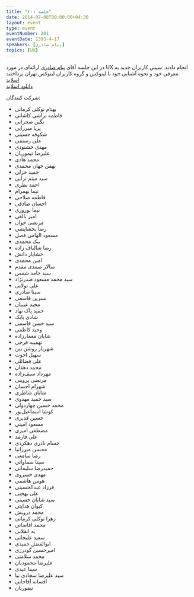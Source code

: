 ```yaml
---
title: "جلسه ۲۰۱"
date: 2014-07-08T00:00:00+04:30
layout: event
type: event
eventNumber: 201
eventDate: 1393-4-17
speakers: [پیام صادری]
topics: [UX]
---
```

در این جلسه آقای [پیام صادری](http://saderi.com/) ارائه‌ای در مورد UX انجام دادند. سپس کاربران جدید به معرفی خود و نحوه آشنایی خود با لینوکس و گروه کاربران لینوکس تهران پرداختند.  
[اسلاید](/events/presentations/201/UX)  
[دانلود اسلاید](/events/presentations/201/UX.zip)  

شرکت کنندگان:
* بهنام توکلی کرمانی
* فاطمه تراشی کاشانی
* نگین صحرایی
* پریا میرزایی
* شکوفه حسینی
* علی رستمی
* مهدی خشنودی
* علیرضا تیموریان
* محمد هادی
* بهمن جهان محمدی
* حمید خزلی
* سید میثم ترابی
* احمد نظری
* نیما بهمرام
* فاطمه صلاحی
* احسان صادقی
* نیما نوروزی
* امیر بالغی
* مرتضی جوان
* رضا بخشایشی
* مسعود الهامی فصل
* بیک محمدی
* رضا شالباف زاده
* خشایار دانش
* امین محمدی
* سالار صمدی مقدم
* سید حامد شمس
* سید محمد مسعود صدرنژاد
* علی تولایی
* سینا صادری
* نسرین قاسمی
* مجید عینیان
* حمید پاک نهاد
* شادی بابک
* سید حسن قاسمی
* وحید کاظمی
* شایان معمارزاده
* تهمینه فرجی
* شهریار روشن بین
* سهیل اخوت
* علی فضائلی
* محمد دهقان
* مهرداد سیف‌زاده
* مرتضی پروینی
* شهرام احسان
* شایان شاطری
* سید حمید مهدوی
* محمد حسین چهاردولی
* کوشا اسماعیل‌پور
* حسین قدیری
* مسعود امینی
* مصطفی امیری
* علی فارمد
* حسام نادری دهکردی
* محسن میرزانیا
* رضا سامعی
* سینا سماواتی
* حمیدرضا سلیمانی
* مهدی خسروی
* هومن هاشمی
* فرزاد عبدالحسینی
* علی بهجتی
* سید شایان حسینی
* کیوان هدایتی
* محمد درویش
* زهرا توکلی کرمانی
* محمد افاضاتی
* یه انقلابی
* سعید علیجانی
* ابوالفضل حمیدی
* امیرحسین گودرزی
* محمد سلامتی
* علیرضا محمودیان
* سینا عبدی
* سید علیرضا سجادی نیا
* افسانه آقاخانی
* تیموریان